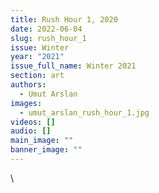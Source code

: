 ```yaml
---
title: Rush Hour 1, 2020
date: 2022-06-04
slug: rush_hour_1
issue: Winter
year: "2021"
issue_full_name: Winter 2021
section: art
authors:
  - Umut Arslan
images:
  - umut_arslan_rush_hour_1.jpg
videos: []
audio: []
main_image: ""
banner_image: ""
---
```

\
